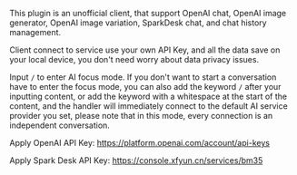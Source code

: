 This plugin is an unofficial client, that support OpenAI chat, OpenAI image generator, OpenAI image variation, SparkDesk chat, and chat history management.

Client connect to service use your own API Key, and all the data save on your local device, you don't need worry about data privacy issues.

Input `/` to enter AI focus mode. If you don't want to start a conversation have to enter the focus mode, you can also add the keyword `/` after your inputting content, or add the keyword with a whitespace at the start of the content, and the handler will immediately connect to the default AI service provider you set,
please note that in this mode, every connection is an independent conversation.

Apply OpenAI API Key: https://platform.openai.com/account/api-keys

Apply Spark Desk API Key: https://console.xfyun.cn/services/bm35